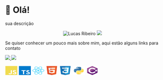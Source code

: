 # 👋 Olá!

sua descrição


<div align="center">
  <img width="49%" height="auto" src="https://github-readme-streak-stats.herokuapp.com/?user=anubyzDev&theme=gotham&hide_border=true&stroke=0000&background=0D1117&ring=00bfbf&fire=00bfbf&currStreakLabel=00bfbf" alt="Lucas Ribeiro" />
  <img width="41%" height="auto" src="https://github-readme-stats.vercel.app/api/top-langs/?username=anubyzDev&layout=compact&hide_border=true&theme=vision-friendly-dark" />
</div>


Se quiser conhecer um pouco mais sobre mim, aqui estão alguns links para contato

<div>
  <a href="mailto:gabrielzonattobm@gmail.com" target="_blank">
    <img src="https://img.shields.io/badge/Gmail-D14836?style=for-the-badge&logo=gmail&logoColor=white">
  </a>
  <a href="https://www.linkedin.com/in/gabriel-zonatto-170432233/" target="_blank">
    <img src="https://img.shields.io/badge/LinkedIn-0077B5?style=for-the-badge&logo=linkedin&logoColor=white">
  </a>                                                                                                         
</div>



<div style="display: inline_block"><br>
  <img align="center" alt="Rafa-Js" height="30" width="40" src="https://raw.githubusercontent.com/devicons/devicon/master/icons/javascript/javascript-plain.svg">
  <img align="center" alt="Rafa-Ts" height="30" width="40" src="https://raw.githubusercontent.com/devicons/devicon/master/icons/typescript/typescript-plain.svg">
  <img align="center" alt="Rafa-React" height="30" width="40" src="https://raw.githubusercontent.com/devicons/devicon/master/icons/react/react-original.svg">
  <img align="center" alt="Rafa-HTML" height="30" width="40" src="https://raw.githubusercontent.com/devicons/devicon/master/icons/html5/html5-original.svg">
  <img align="center" alt="Rafa-CSS" height="30" width="40" src="https://raw.githubusercontent.com/devicons/devicon/master/icons/css3/css3-original.svg">
  <img align="center" alt="Rafa-Python" height="30" width="40" src="https://raw.githubusercontent.com/devicons/devicon/master/icons/python/python-original.svg">
  <img align="center" alt="Rafa-Csharp" height="30" width="40" src="https://raw.githubusercontent.com/devicons/devicon/master/icons/csharp/csharp-original.svg"
</div>
